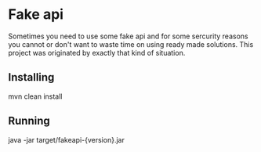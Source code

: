# Fake api
Sometimes you need to use some fake api and for some sercurity reasons you cannot or don't want to waste time on using ready made solutions. This project was originated by exactly that kind of situation.

## Installing
mvn clean install

## Running
java -jar target/fakeapi-{version}.jar
